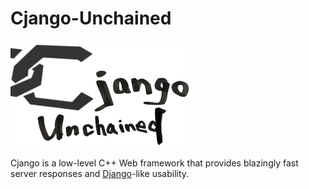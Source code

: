 # Cjango-Unchained

<img align="center" src="logo.png">

Cjango is a low-level C++ Web framework that provides blazingly fast server responses and [Django](https://github.com/django/django)-like usability.